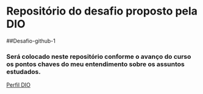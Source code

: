 # Repositório do desafio proposto pela DIO
 
 ##Desafio-github-1
 
 ### Será colocado neste repositório conforme o avanço do curso os pontos chaves do meu entendimento sobre os assuntos estudados.
 
[Perfil DIO](https://web.dio.me/users/brunosborges1001?tab=achievements)
